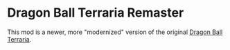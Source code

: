 # Dragon Ball Terraria Remaster

This mod is a newer, more "modernized" version of the original [Dragon Ball Terraria](https://github.com/NuovaPrime/DBZMOD).

